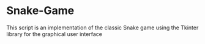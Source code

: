 # Snake-Game
This  script is an implementation of the classic Snake game using the Tkinter library for the graphical user interface

